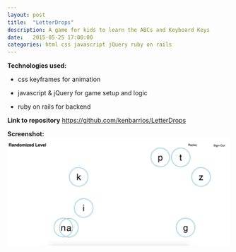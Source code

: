 ```yaml
---
layout: post
title:  "LetterDrops"
description: A game for kids to learn the ABCs and Keyboard Keys
date:   2015-05-25 17:00:00
categories: html css javascript jQuery ruby on rails
---
```


**Technologies used:**

- css keyframes for animation

- javascript & jQuery for game setup and logic

- ruby on rails for backend


**Link to repository**
<a href="https://github.com/kenbarrios/LetterDrops" target="_blank">https://github.com/kenbarrios/LetterDrops</a>


**Screenshot:**
<img src="/images/letterDrops1.jpg" alt='LetterDrops screenshot'>
